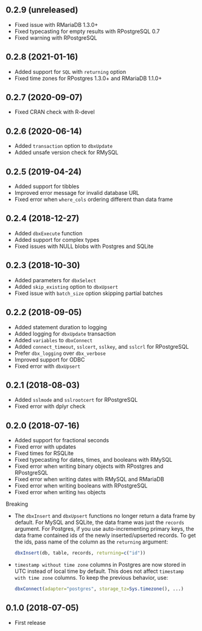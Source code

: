 ## 0.2.9 (unreleased)

- Fixed issue with RMariaDB 1.3.0+
- Fixed typecasting for empty results with RPostgreSQL 0.7
- Fixed warning with RPostgreSQL

## 0.2.8 (2021-01-16)

- Added support for `SQL` with `returning` option
- Fixed time zones for RPostgres 1.3.0+ and RMariaDB 1.1.0+

## 0.2.7 (2020-09-07)

- Fixed CRAN check with R-devel

## 0.2.6 (2020-06-14)

- Added `transaction` option to `dbxUpdate`
- Added unsafe version check for RMySQL

## 0.2.5 (2019-04-24)

- Added support for tibbles
- Improved error message for invalid database URL
- Fixed error when `where_cols` ordering different than data frame

## 0.2.4 (2018-12-27)

- Added `dbxExecute` function
- Added support for complex types
- Fixed issues with NULL blobs with Postgres and SQLite

## 0.2.3 (2018-10-30)

- Added parameters for `dbxSelect`
- Added `skip_existing` option to `dbxUpsert`
- Fixed issue with `batch_size` option skipping partial batches

## 0.2.2 (2018-09-05)

- Added statement duration to logging
- Added logging for `dbxUpdate` transaction
- Added `variables` to `dbxConnect`
- Added `connect_timeout`, `sslcert`, `sslkey`, and `sslcrl` for RPostgreSQL
- Prefer `dbx_logging` over `dbx_verbose`
- Improved support for ODBC
- Fixed error with `dbxUpsert`

## 0.2.1 (2018-08-03)

- Added `sslmode` and `sslrootcert` for RPostgreSQL
- Fixed error with dplyr check

## 0.2.0 (2018-07-16)

- Added support for fractional seconds
- Fixed error with updates
- Fixed times for RSQLite
- Fixed typecasting for dates, times, and booleans with RMySQL
- Fixed error when writing binary objects with RPostgres and RPostgreSQL
- Fixed error when writing dates with RMySQL and RMariaDB
- Fixed error when writing booleans with RPostgreSQL
- Fixed error when writing `hms` objects

Breaking

- The `dbxInsert` and `dbxUpsert` functions no longer return a data frame by default. For MySQL and SQLite, the data frame was just the `records` argument. For Postgres, if you use auto-incrementing primary keys, the data frame contained ids of the newly inserted/upserted records. To get the ids, pass name of the column as the `returning` argument:

  ```r
  dbxInsert(db, table, records, returning=c("id"))
  ```

- `timestamp without time zone` columns in Postgres are now stored in UTC instead of local time by default. This does not affect `timestamp with time zone` columns. To keep the previous behavior, use:

  ```r
  dbxConnect(adapter="postgres", storage_tz=Sys.timezone(), ...)
  ```

## 0.1.0 (2018-07-05)

- First release
